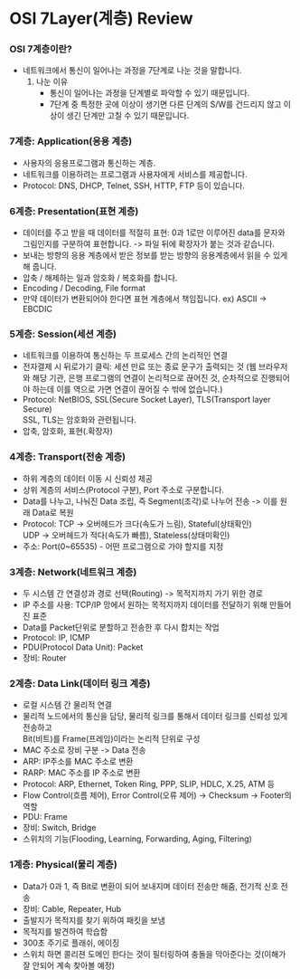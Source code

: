 OSI 7Layer(계층) Review
=======================================================================================================

### OSI 7계층이란?
 - 네트워크에서 통신이 일어나는 과정을 7단계로 나눈 것을 말합니다.
   1. 나눈 이유
      - 통신이 일어나는 과정을 단계별로 파악할 수 있기 때문입니다.
      - 7단계 중 특정한 곳에 이상이 생기면 다른 단계의 S/W를 건드리지 않고 이상이 생긴 단계만 고칠 수 있기 때문입니다.

### __7계층: Application(응용 계층)__
 - 사용자의 응용프로그램과 통신하는 계층.
 - 네트워크를 이용하려는 프로그램과 사용자에게 서비스를 제공합니다.
 - Protocol: DNS, DHCP, Telnet, SSH, HTTP, FTP 등이 있습니다.

### __6계층: Presentation(표현 계층)__
  - 데이터를 주고 받을 때 데이터를 적절히 표현: 0과 1로만 이루어진 data를 문자와 그림인지를 구분하여 표현합니다.
    -> 파일 뒤에 확장자가 붙는 것과 같습니다.
  - 보내는 방향의 응용 계층에서 받은 정보를 받는 방향의 응용계층에서 읽을 수 있게 해 줍니다.
  - 압축 / 해제하는 일과 암호화 / 복호화를 합니다.
  - Encoding / Decoding, File format
  - 만약 데이터가 변환되어야 한다면 표현 계층에서 책임집니다. ex) ASCII -> EBCDIC

### __5계층: Session(세션 계층)__
  - 네트워크를 이용하여 통신하는 두 프로세스 간의 논리적인 연결
  - 전자결제 시 뒤로가기 클릭: 세션 만료 또는 종료 문구가 출력되는 것
    (웹 브라우저와 해당 기관, 은행 프로그램의 연결이 논리적으로 끊어진 것, 순차적으로 진행되어야 하는데 이를 역으로 가면 연결이 끊어질 수 밖에 없습니다.)
  - Protocol: NetBIOS, SSL(Secure Socket Layer), TLS(Transport layer Secure)  
    SSL, TLS는 암호화와 관련됩니다.
  - 압축, 암호화, 표현(.확장자)

### __4계층: Transport(전송 계층)__
  - 하위 계층의 데이터 이동 시 신뢰성 제공
  - 상위 계층의 서비스(Protocol 구분), Port 주소로 구분합니다.
  - Data를 나누고, 나눠진 Data 조립, 즉 Segment(조각)로 나누어 전송
    -> 이를 원래 Data로 복원
  - Protocol: TCP -> 오버헤드가 크다(속도가 느림), Stateful(상태확인)  
              UDP -> 오버헤드가 적다(속도가 빠름), Stateless(상태미확인)
  - 주소: Port(0~65535) - 어떤 프로그램으로 가야 할지를 지정

### __3계층: Network(네트워크 계층)__
  - 두 시스템 간 연결성과 경로 선택(Routing) -> 목적지까지 가기 위한 경로
  - IP 주소를 사용: TCP/IP 망에서 원하는 목적지까지 데이터를 전달하기 위해 만들어진 표준
  - Data를 Packet단위로 분할하고 전송한 후 다시 합치는 작업
  - Protocol: IP, ICMP
  - PDU(Protocol Data Unit): Packet
  - 장비: Router

### __2계층: Data Link(데이터 링크 계층)__
  - 로컬 시스템 간 물리적 연결
  - 물리적 노드에서의 통신을 담당, 물리적 링크를 통해서 데이터 링크를 신뢰성 있게 전송하고  
    Bit(비트)를 Frame(프레임)이라는 논리적 단위로 구성
  - MAC 주소로 장비 구분 -> Data 전송
  - ARP: IP주소를 MAC 주소로 변환
  - RARP: MAC 주소를 IP 주소로 변환
  - Protocol: ARP, Ethernet, Token Ring, PPP, SLIP, HDLC, X.25, ATM 등
  - Flow Control(흐름 제어), Error Control(오류 제어) -> Checksum -> Footer의 역할
  - PDU: Frame
  - 장비: Switch, Bridge
  - 스위치의 기능(Flooding, Learning, Forwarding, Aging, Filtering)

### __1계층: Physical(물리 계층)__
  - Data가 0과 1, 즉 Bit로 변환이 되어 보내지며 데이터 전송만 해줌, 전기적 신호 전송
  - 장비: Cable, Repeater, Hub
  - 출발지가 목적지를 찾기 위하여 패킷을 보냄
  - 목적지를 발견하여 학습함
  - 300초 주기로 플래쉬, 에이징
  - 스위치 하면 콜리젼 도메인 한다는 것이 필터링하여 충돌을 막아준다는 것(이해가 잘 안되어 계속 찾아볼 예정)
